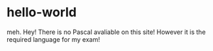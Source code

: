 # hello-world
meh.
Hey! There is no Pascal avaliable on this site! However it is the required language for my exam!
